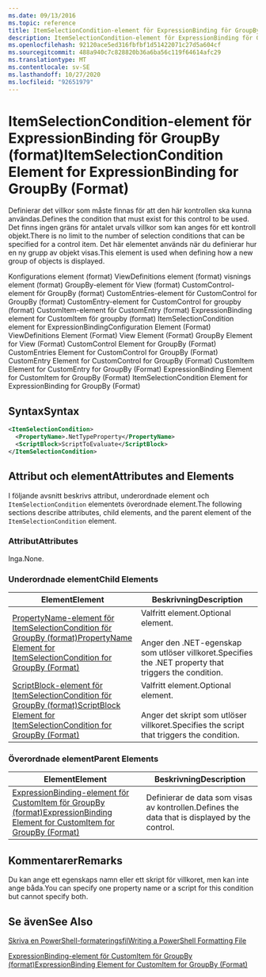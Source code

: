 ```yaml
---
ms.date: 09/13/2016
ms.topic: reference
title: ItemSelectionCondition-element för ExpressionBinding för GroupBy (format)
description: ItemSelectionCondition-element för ExpressionBinding för GroupBy (format)
ms.openlocfilehash: 92120ace5ed316fbfbf1d51422071c27d5a604cf
ms.sourcegitcommit: 488a940c7c828820b36a6ba56c119f64614afc29
ms.translationtype: MT
ms.contentlocale: sv-SE
ms.lasthandoff: 10/27/2020
ms.locfileid: "92651979"
---
```

# <a name="itemselectioncondition-element-for-expressionbinding-for-groupby-format"></a><span data-ttu-id="e3776-103">ItemSelectionCondition-element för ExpressionBinding för GroupBy (format)</span><span class="sxs-lookup"><span data-stu-id="e3776-103">ItemSelectionCondition Element for ExpressionBinding for GroupBy (Format)</span></span>

<span data-ttu-id="e3776-104">Definierar det villkor som måste finnas för att den här kontrollen ska kunna användas.</span><span class="sxs-lookup"><span data-stu-id="e3776-104">Defines the condition that must exist for this control to be used.</span></span> <span data-ttu-id="e3776-105">Det finns ingen gräns för antalet urvals villkor som kan anges för ett kontroll objekt.</span><span class="sxs-lookup"><span data-stu-id="e3776-105">There is no limit to the number of selection conditions that can be specified for a control item.</span></span> <span data-ttu-id="e3776-106">Det här elementet används när du definierar hur en ny grupp av objekt visas.</span><span class="sxs-lookup"><span data-stu-id="e3776-106">This element is used when defining how a new group of objects is displayed.</span></span>

<span data-ttu-id="e3776-107">Konfigurations element (format) ViewDefinitions element (format) visnings element (format) GroupBy-element för View (format) CustomControl-element för GroupBy (format) CustomEntries-element för CustomControl for GroupBy (format) CustomEntry-element for CustomControl for groupby (format) CustomItem-element för CustomEntry (format) ExpressionBinding element for CustomItem för groupby (format) ItemSelectionCondition element for ExpressionBinding</span><span class="sxs-lookup"><span data-stu-id="e3776-107">Configuration Element (Format) ViewDefinitions Element (Format) View Element (Format) GroupBy Element for View (Format) CustomControl Element for GroupBy (Format) CustomEntries Element for CustomControl for GroupBy (Format) CustomEntry Element for CustomControl for GroupBy (Format) CustomItem Element for CustomEntry for GroupBy (Format) ExpressionBinding Element for CustomItem for GroupBy (Format) ItemSelectionCondition Element for ExpressionBinding for GroupBy (Format)</span></span>

## <a name="syntax"></a><span data-ttu-id="e3776-108">Syntax</span><span class="sxs-lookup"><span data-stu-id="e3776-108">Syntax</span></span>

```xml
<ItemSelectionCondition>
  <PropertyName>.NetTypeProperty</PropertyName>
  <ScriptBlock>ScriptToEvaluate</ScriptBlock>
</ItemSelectionCondition>
```

## <a name="attributes-and-elements"></a><span data-ttu-id="e3776-109">Attribut och element</span><span class="sxs-lookup"><span data-stu-id="e3776-109">Attributes and Elements</span></span>

<span data-ttu-id="e3776-110">I följande avsnitt beskrivs attribut, underordnade element och `ItemSelectionCondition` elementets överordnade element.</span><span class="sxs-lookup"><span data-stu-id="e3776-110">The following sections describe attributes, child elements, and the parent element of the `ItemSelectionCondition` element.</span></span>

### <a name="attributes"></a><span data-ttu-id="e3776-111">Attribut</span><span class="sxs-lookup"><span data-stu-id="e3776-111">Attributes</span></span>

<span data-ttu-id="e3776-112">Inga.</span><span class="sxs-lookup"><span data-stu-id="e3776-112">None.</span></span>

### <a name="child-elements"></a><span data-ttu-id="e3776-113">Underordnade element</span><span class="sxs-lookup"><span data-stu-id="e3776-113">Child Elements</span></span>

|<span data-ttu-id="e3776-114">Element</span><span class="sxs-lookup"><span data-stu-id="e3776-114">Element</span></span>|<span data-ttu-id="e3776-115">Beskrivning</span><span class="sxs-lookup"><span data-stu-id="e3776-115">Description</span></span>|
|-------------|-----------------|
|[<span data-ttu-id="e3776-116">PropertyName-element för ItemSelectionCondition för GroupBy (format)</span><span class="sxs-lookup"><span data-stu-id="e3776-116">PropertyName Element for ItemSelectionCondition for GroupBy (Format)</span></span>](./propertyname-element-for-itemselectioncondition-for-groupby-format.md)|<span data-ttu-id="e3776-117">Valfritt element.</span><span class="sxs-lookup"><span data-stu-id="e3776-117">Optional element.</span></span><br /><br /> <span data-ttu-id="e3776-118">Anger den .NET-egenskap som utlöser villkoret.</span><span class="sxs-lookup"><span data-stu-id="e3776-118">Specifies the .NET property that triggers the condition.</span></span>|
|[<span data-ttu-id="e3776-119">ScriptBlock-element för ItemSelectionCondition för GroupBy (format)</span><span class="sxs-lookup"><span data-stu-id="e3776-119">ScriptBlock Element for ItemSelectionCondition for GroupBy (Format)</span></span>](./scriptblock-element-for-itemselectioncondition-for-groupby-format.md)|<span data-ttu-id="e3776-120">Valfritt element.</span><span class="sxs-lookup"><span data-stu-id="e3776-120">Optional element.</span></span><br /><br /> <span data-ttu-id="e3776-121">Anger det skript som utlöser villkoret.</span><span class="sxs-lookup"><span data-stu-id="e3776-121">Specifies the script that triggers the condition.</span></span>|

### <a name="parent-elements"></a><span data-ttu-id="e3776-122">Överordnade element</span><span class="sxs-lookup"><span data-stu-id="e3776-122">Parent Elements</span></span>

|<span data-ttu-id="e3776-123">Element</span><span class="sxs-lookup"><span data-stu-id="e3776-123">Element</span></span>|<span data-ttu-id="e3776-124">Beskrivning</span><span class="sxs-lookup"><span data-stu-id="e3776-124">Description</span></span>|
|-------------|-----------------|
|[<span data-ttu-id="e3776-125">ExpressionBinding-element för CustomItem för GroupBy (format)</span><span class="sxs-lookup"><span data-stu-id="e3776-125">ExpressionBinding Element for CustomItem for GroupBy (Format)</span></span>](./expressionbinding-element-for-customitem-for-groupby-format.md)|<span data-ttu-id="e3776-126">Definierar de data som visas av kontrollen.</span><span class="sxs-lookup"><span data-stu-id="e3776-126">Defines the data that is displayed by the control.</span></span>|

## <a name="remarks"></a><span data-ttu-id="e3776-127">Kommentarer</span><span class="sxs-lookup"><span data-stu-id="e3776-127">Remarks</span></span>

<span data-ttu-id="e3776-128">Du kan ange ett egenskaps namn eller ett skript för villkoret, men kan inte ange båda.</span><span class="sxs-lookup"><span data-stu-id="e3776-128">You can specify one property name or a script for this condition but cannot specify both.</span></span>

## <a name="see-also"></a><span data-ttu-id="e3776-129">Se även</span><span class="sxs-lookup"><span data-stu-id="e3776-129">See Also</span></span>

[<span data-ttu-id="e3776-130">Skriva en PowerShell-formateringsfil</span><span class="sxs-lookup"><span data-stu-id="e3776-130">Writing a PowerShell Formatting File</span></span>](./writing-a-powershell-formatting-file.md)

[<span data-ttu-id="e3776-131">ExpressionBinding-element för CustomItem för GroupBy (format)</span><span class="sxs-lookup"><span data-stu-id="e3776-131">ExpressionBinding Element for CustomItem for GroupBy (Format)</span></span>](./expressionbinding-element-for-customitem-for-groupby-format.md)
